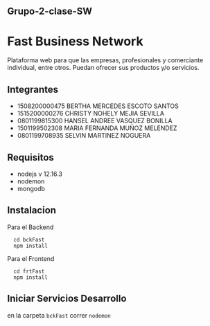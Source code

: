 ## Grupo-2-clase-SW

# Fast Business Network
Plataforma web para que las empresas, profesionales y comerciante individual, entre otros. Puedan ofrecer sus productos y/o servicios.

## Integrantes
- 1508200000475 BERTHA MERCEDES ESCOTO SANTOS
- 1515200000276 CHRISTY NOHELY  MEJIA SEVILLA
- 0801199815300 HANSEL ANDREE VASQUEZ BONILLA
- 1501199502308 MARIA FERNANDA MUÑOZ MELENDEZ
- 0801199708935 SELVIN MARTINEZ NOGUERA

## Requisitos

- nodejs v 12.16.3
- nodemon
- mongodb

## Instalacion

Para el Backend
```
  cd bckFast
  npm install
```
Para el Frontend
```
  cd frtFast
  npm install
```

## Iniciar Servicios Desarrollo

en la carpeta ```bckFast``` correr ```nodemon```


